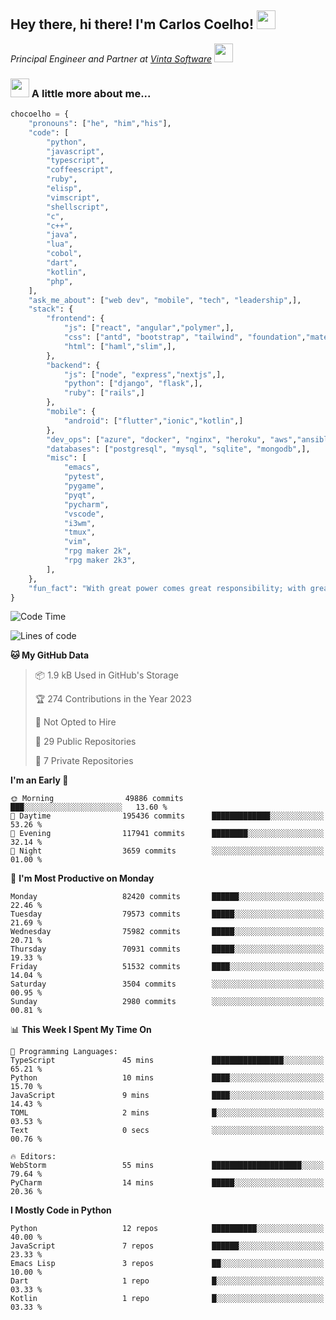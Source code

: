<h2>Hey there, hi there! I'm Carlos Coelho! <img src="https://emoji.gg/assets/emoji/6680_this_is_fine.png" width="30"></h2>
<p><em>Principal Engineer and Partner at <a href="http://www.vintasoftware.com">Vinta Software</a> <img src="https://emojis.slackmojis.com/emojis/images/1613461409/13263/bongocat_code.gif?1613461409" width="30"> 
</em></p>

### <img src="https://emojis.slackmojis.com/emojis/images/1597320283/10003/catjam.gif?1597320283" width="30"> A little more about me...  

```python
chocoelho = {
    "pronouns": ["he", "him","his"],
    "code": [
        "python",
        "javascript",
        "typescript",
        "coffeescript",
        "ruby",
        "elisp",
        "vimscript",
        "shellscript",
        "c",
        "c++",
        "java",
        "lua",
        "cobol",
        "dart",
        "kotlin",
        "php",
    ],
    "ask_me_about": ["web dev", "mobile", "tech", "leadership",],
    "stack": {
        "frontend": {
            "js": ["react", "angular","polymer",],
            "css": ["antd", "bootstrap", "tailwind", "foundation","material","sass","less",],
            "html": ["haml","slim",],
        },
        "backend": {
            "js": ["node", "express","nextjs",],
            "python": ["django", "flask",],
            "ruby": ["rails",]
        },
        "mobile": {
            "android": ["flutter","ionic","kotlin",]
        },
        "dev_ops": ["azure", "docker", "nginx", "heroku", "aws","ansible",],
        "databases": ["postgresql", "mysql", "sqlite", "mongodb",],
        "misc": [
            "emacs",
            "pytest",
            "pygame",
            "pyqt",
            "pycharm",
            "vscode",
            "i3wm",
            "tmux",
            "vim",
            "rpg maker 2k",
            "rpg maker 2k3",
        ],
    },
    "fun_fact": "With great power comes great responsibility; with great responsibility can come extreme stress"
}
```

<!--START_SECTION:waka-->
![Code Time](http://img.shields.io/badge/Code%20Time-1%2C793%20hrs%2039%20mins-blue)

![Lines of code](https://img.shields.io/badge/From%20Hello%20World%20I%27ve%20Written-945.8%20million%20lines%20of%20code-blue)

**🐱 My GitHub Data** 

> 📦 1.9 kB Used in GitHub's Storage 
 > 
> 🏆 274 Contributions in the Year 2023
 > 
> 🚫 Not Opted to Hire
 > 
> 📜 29 Public Repositories 
 > 
> 🔑 7 Private Repositories 
 > 
**I'm an Early 🐤** 

```text
🌞 Morning                49886 commits       ███░░░░░░░░░░░░░░░░░░░░░░   13.60 % 
🌆 Daytime                195436 commits      █████████████░░░░░░░░░░░░   53.26 % 
🌃 Evening                117941 commits      ████████░░░░░░░░░░░░░░░░░   32.14 % 
🌙 Night                  3659 commits        ░░░░░░░░░░░░░░░░░░░░░░░░░   01.00 % 
```
📅 **I'm Most Productive on Monday** 

```text
Monday                   82420 commits       ██████░░░░░░░░░░░░░░░░░░░   22.46 % 
Tuesday                  79573 commits       █████░░░░░░░░░░░░░░░░░░░░   21.69 % 
Wednesday                75982 commits       █████░░░░░░░░░░░░░░░░░░░░   20.71 % 
Thursday                 70931 commits       █████░░░░░░░░░░░░░░░░░░░░   19.33 % 
Friday                   51532 commits       ████░░░░░░░░░░░░░░░░░░░░░   14.04 % 
Saturday                 3504 commits        ░░░░░░░░░░░░░░░░░░░░░░░░░   00.95 % 
Sunday                   2980 commits        ░░░░░░░░░░░░░░░░░░░░░░░░░   00.81 % 
```


📊 **This Week I Spent My Time On** 

```text
💬 Programming Languages: 
TypeScript               45 mins             ████████████████░░░░░░░░░   65.21 % 
Python                   10 mins             ████░░░░░░░░░░░░░░░░░░░░░   15.70 % 
JavaScript               9 mins              ████░░░░░░░░░░░░░░░░░░░░░   14.43 % 
TOML                     2 mins              █░░░░░░░░░░░░░░░░░░░░░░░░   03.53 % 
Text                     0 secs              ░░░░░░░░░░░░░░░░░░░░░░░░░   00.76 % 

🔥 Editors: 
WebStorm                 55 mins             ████████████████████░░░░░   79.64 % 
PyCharm                  14 mins             █████░░░░░░░░░░░░░░░░░░░░   20.36 % 
```

**I Mostly Code in Python** 

```text
Python                   12 repos            ██████████░░░░░░░░░░░░░░░   40.00 % 
JavaScript               7 repos             ██████░░░░░░░░░░░░░░░░░░░   23.33 % 
Emacs Lisp               3 repos             ██░░░░░░░░░░░░░░░░░░░░░░░   10.00 % 
Dart                     1 repo              █░░░░░░░░░░░░░░░░░░░░░░░░   03.33 % 
Kotlin                   1 repo              █░░░░░░░░░░░░░░░░░░░░░░░░   03.33 % 
```




<!--END_SECTION:waka-->
